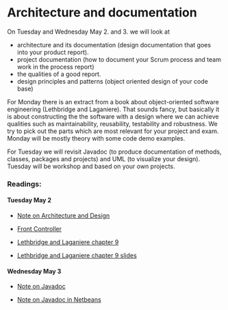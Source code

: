 # Architecture and documentation

On Tuesday and Wednesday May 2. and 3. we will look at 

* architecture and its documentation (design documentation that goes into your product report). 
* project documentation (how to document your Scrum process and team work in the process report)
* the qualities of a good report.
* design principles and patterns (object oriented design of your code base)

For Monday there is an extract from a book about object-oriented software engineering (Lethbridge and Laganiere). That sounds fancy, but basically it is about constructing the the software with a design where we can achieve qualities such as maintainability, reusability, testability and robustness. We try to pick out the parts which are most relevant for your project and exam. Monday will be mostly theory with some code demo examples.

For Tuesday we will revisit Javadoc (to produce documentation of methods, classes, packages and projects) and UML (to visualize your design). Tuesday will be workshop and based on your own projects.

### Readings:
#### Tuesday May 2

- [Note on Architecture and Design](Architecture-Design/design-architecture.md)
- [Front Controller](Architecture-Design/arch-FrontController-CoreJ2EEPatterns.pdf)

- [Lethbridge and Laganiere chapter 9](Architecture-Design/arch-LethbridgeLaganiereExtract.pdf)
- [Lethbridge and Laganiere chapter 9 slides](Architecture-Design/arch-LethbridgeLaganiere_ch09.ppt)


#### Wednesday May 3


- [Note on Javadoc](Documentation/arch-Javadoc.md)

- [Note on Javadoc in Netbeans](Documentation/arch-JavadocNetbeans.md)


